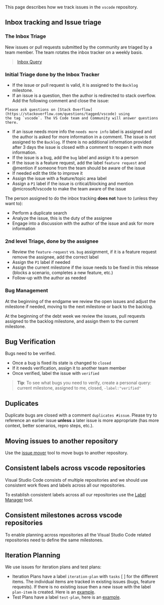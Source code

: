 This page describes how we track issues in the `vscode` repository.

## Inbox tracking and Issue triage

### The Inbox Triage
New issues or pull requests submitted by the community are triaged by a team member. The team rotates the inbox tracker on a weekly basis.

> [Inbox Query](https://github.com/Microsoft/vscode/issues?q=is%3Aopen+no%3Amilestone)

### Initial Triage done by the Inbox Tracker

- If the issue or pull request is valid, it is assigned to the `Backlog` milestone. 
- If an issue is a question, then the author is redirected to stack overflow. Add the following comment and close the issue:
```
Please ask questions on [Stack Overflow](https://stackoverflow.com/questions/tagged/vscode) using
the tag `vscode`. The VS Code team and Community will answer questions there.
```
- If an issue needs more info the `needs more info` label is assigned and the author is asked for more information in a comment. The issue is not assigned to the `Backlog`. If there is no additional information provided after 3 days the issue is closed with a comment to reopen it with more information.
- If the issue is a bug, add the `bug` label and assign it to a person
- If the issue is a feature request, add the label `feature request` and @mention if someone from the team should be aware of the issue
- If needed edit the title to improve it
- Assign the issue with a feature/topic area label
- Assign a `P1` label if the issue is critical/blocking and mention @microsoft/vscode to make the team aware of the issue

The person assigned to do the inbox tracking **does not** have to (unless they want to):
- Perform a duplicate search
- Analyze the issue, this is the duty of the assignee
- Engage into a discussion with the author of the issue and ask for more information

### 2nd level Triage, done by the assignee
- Review the `feature-request` vs. `bug` assignment, if it is a feature request remove the assignee, add the correct label
- Assign the `P1` label if needed
- Assign the current milestone if the issue needs to be fixed in this release (blocks a scenario, completes a new feature, etc.) 
- Follow-up with the author as needed

### Bug Management
At the beginning of the endgame we review the open issues and adjust the milestone if needed, moving to the next milestone or back to the backlog.

At the beginning of the debt week we review the issues, pull requests assigned to the backlog milestone, and assign them to the current milestone.

## Bug Verification
Bugs need to be verified. 
- Once a bug is fixed its state is changed to `closed` 
- If it needs verification, assign it to another team member
- Once verified, label the issue with `verified`

> **Tip**: To see what bugs you need to verify, create a personal query: current milestone, assigned to me, closed, `-label:"verified"`

## Duplicates
Duplicate bugs are closed with a comment `duplicates #issue`. Please try to reference an earlier issue **unless** a later issue is more appropriate (has more context, better scenarios, repro steps, etc.).

## Moving issues to another repository
Use the [issue mover](https://github-issue-mover.appspot.com/) tool to move bugs to another repository.

## Consistent labels across vscode repositories

Visual Studio Code consists of multiple repositories and we should use consistent work flows and labels across all our repositories.

To establish consistent labels across all our repositories use the [Label Manager](http://www.dorukdestan.com/github-label-manager/) tool.

## Consistent milestones across vscode repositories

To enable planning across repositories all the Visual Studio Code related repositories need to define the same milestones.

## Iteration Planning
We use issues for iteration plans and test plans:
- Iteration Plans have a label `iteration-plan` with `tasks` [ ] for the different items. The individual items are tracked in existing issues (bugs, feature requests). If there is no existing issue then a new issue with the label `plan-item` is created. Here is an [example](https://github.com/Microsoft/vscode/issues/917).
- Test Plans have a label `test-plan`, here is an [example](https://github.com/Microsoft/vscode/issues/1096).